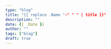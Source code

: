 ```yaml
---
type: "blog"
title: "{{ replace .Name "-" " " | title }}"
description: ""
date: {{ .Date }}
author: ""
tags: ["blog"]
draft: true
---
```

